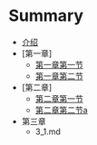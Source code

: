# Summary

* [介绍](README.md)
* [第一章]
   * [第一章第一节](1/1_1.md)
   * [第一章第二节](1/1_2.md)
* [第二章]
   * [第二章第一节](2/2_1.md)
   * [第二章第二节a](2/2_2.md)
* 第三章
   * 3_1.md

